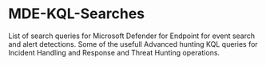 # MDE-KQL-Searches
List of search queries for Microsoft Defender for Endpoint for event search and alert detections.
Some of the usefull Advanced hunting KQL queries for Incident Handling and Response and Threat Hunting operations.
